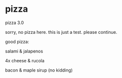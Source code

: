 # pizza
pizza 3.0

sorry, no pizza here. this is just a test. please continue.

good pizza:

salami & jalapenos

4x cheese & rucola

bacon & maple sirup (no kidding)
